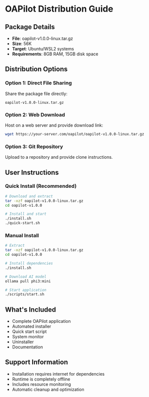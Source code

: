 # OAPilot Distribution Guide

## Package Details
- **File**: oapilot-v1.0.0-linux.tar.gz
- **Size**: 56K
- **Target**: Ubuntu/WSL2 systems
- **Requirements**: 8GB RAM, 15GB disk space

## Distribution Options

### Option 1: Direct File Sharing
Share the package file directly:
```
oapilot-v1.0.0-linux.tar.gz
```

### Option 2: Web Download
Host on a web server and provide download link:
```bash
wget https://your-server.com/oapilot/oapilot-v1.0.0-linux.tar.gz
```

### Option 3: Git Repository
Upload to a repository and provide clone instructions.

## User Instructions

### Quick Install (Recommended)
```bash
# Download and extract
tar -xzf oapilot-v1.0.0-linux.tar.gz
cd oapilot-v1.0.0

# Install and start
./install.sh
./quick-start.sh
```

### Manual Install
```bash
# Extract
tar -xzf oapilot-v1.0.0-linux.tar.gz
cd oapilot-v1.0.0

# Install dependencies
./install.sh

# Download AI model
ollama pull phi3:mini

# Start application
./scripts/start.sh
```

## What's Included
- Complete OAPilot application
- Automated installer
- Quick start script
- System monitor
- Uninstaller
- Documentation

## Support Information
- Installation requires internet for dependencies
- Runtime is completely offline
- Includes resource monitoring
- Automatic cleanup and optimization
